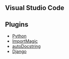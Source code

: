 
## Visual Studio Code

## Plugins

* [Python](https://marketplace.visualstudio.com/items?itemName=ms-python.python)
* [ImportMagic](https://marketplace.visualstudio.com/items?itemName=brainfit.vscode-importmagic)
* [autoDocstring](https://marketplace.visualstudio.com/items?itemName=njpwerner.autodocstring)
* [Django](https://marketplace.visualstudio.com/items?itemName=batisteo.vscode-django)
